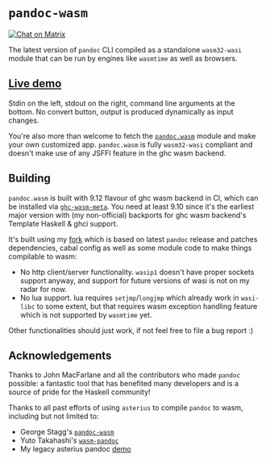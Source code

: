 # `pandoc-wasm`

[![Chat on Matrix](https://matrix.to/img/matrix-badge.svg)](https://matrix.to/#/#haskell-wasm:matrix.terrorjack.com)

The latest version of `pandoc` CLI compiled as a standalone
`wasm32-wasi` module that can be run by engines like `wasmtime` as
well as browsers.

## [Live demo](https://tweag.github.io/pandoc-wasm)

Stdin on the left, stdout on the right, command line arguments at the
bottom. No convert button, output is produced dynamically as input
changes.

You're also more than welcome to fetch the
[`pandoc.wasm`](https://tweag.github.io/pandoc-wasm/pandoc.wasm)
module and make your own customized app. `pandoc.wasm` is fully
`wasm32-wasi` compliant and doesn't make use of any JSFFI feature in
the ghc wasm backend.

## Building

`pandoc.wasm` is built with 9.12 flavour of ghc wasm backend in CI,
which can be installed via
[`ghc-wasm-meta`](https://gitlab.haskell.org/ghc/ghc-wasm-meta). You
need at least 9.10 since it's the earliest major version with (my
non-official) backports for ghc wasm backend's Template Haskell & ghci
support.

It's built using my
[fork](https://github.com/haskell-wasm/pandoc/tree/wasm) which is
based on latest `pandoc` release and patches dependencies, cabal
config as well as some module code to make things compilable to wasm:

- No http client/server functionality. `wasip1` doesn't have proper
  sockets support anyway, and support for future versions of wasi is
  not on my radar for now.
- No lua support. lua requires `setjmp`/`longjmp` which already work
  in `wasi-libc` to some extent, but that requires wasm exception
  handling feature which is not supported by `wasmtime` yet.

Other functionalities should just work, if not feel free to file a bug
report :)

## Acknowledgements

Thanks to John MacFarlane and all the contributors who made `pandoc`
possible: a fantastic tool that has benefited many developers and is a
source of pride for the Haskell community!

Thanks to all past efforts of using `asterius` to compile `pandoc` to
wasm, including but not limited to:

- George Stagg's [`pandoc-wasm`](https://github.com/georgestagg/pandoc-wasm)
- Yuto Takahashi's [`wasm-pandoc`](https://github.com/y-taka-23/wasm-pandoc)
- My legacy asterius pandoc [demo](https://asterius.netlify.app/demo/pandoc/pandoc.html)
